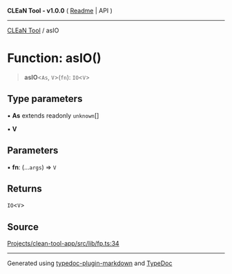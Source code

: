 **CLEaN Tool - v1.0.0** ( [Readme](../README.md) \| API )

***

[CLEaN Tool](../exports.md) / asIO

# Function: asIO()

> **asIO**\<`As`, `V`\>(`fn`): `IO`\<`V`\>

## Type parameters

▪ **As** extends readonly `unknown`[]

▪ **V**

## Parameters

▪ **fn**: (...`args`) => `V`

## Returns

`IO`\<`V`\>

## Source

[Projects/clean-tool-app/src/lib/fp.ts:34](https://github.com/yuckyh/clean-tool-app/)

***

Generated using [typedoc-plugin-markdown](https://www.npmjs.com/package/typedoc-plugin-markdown) and [TypeDoc](https://typedoc.org/)
